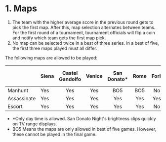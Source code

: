 # 1. Maps

1. The team with the higher average score in the previous round gets to pick the first map. After this, map selection alternates between teams. For the first round of a tournament, tournament officials will flip a coin and notify which team gets the first map pick.
2. No map can be selected twice in a best of three series. In a best of five, the first three maps played must all differ.

The following maps are allowed to be played:

|  | Siena | Castel Gandolfo | Venice | San Donato\* | Rome | Forli | Florence | Mont St-Michel | Pienza | Alhambra | Monteriggioni |
| :--- | :--- | :---: | :---: | :---: | :---: | :---: | :---: | :---: | :---: | :---: | :---: |
| Manhunt | Yes | Yes | Yes | BO5 | BO5 | No | No | No | No | No | No |
| Assassinate | Yes | Yes | Yes | Yes | Yes | Yes | Yes | Yes | No | No | No |
| Escort | Yes | Yes | Yes | Yes | Yes | No | No | No | No | No | No |

* \*Only day time is allowed. San Donato Night's brightness clips quickly on TV range displays.
* BO5 Means the maps are only allowed in best of five games. However, these cannot be played in the final game.


